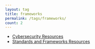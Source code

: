 ```yaml
---
layout: tag
title: frameworks
permalink: /tags/frameworks/
count: 2
---
```


- [Cybersecurity Resources](https://itsmejayd.github.io/blog/resources%20directory/cybersecurity-resources/)
- [Standards and Frameworks Resources](https://itsmejayd.github.io/blog/resources%20directory/standards-and-frameworks-resources/)
